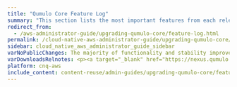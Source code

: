 ```yaml
---
title: "Qumulo Core Feature Log"
summary: "This section lists the most important features from each release."
redirect_from:
  - /aws-administrator-guide/upgrading-qumulo-core/feature-log.html
permalink: /cloud-native-aws-administrator-guide/upgrading-qumulo-core/feature-log.html
sidebar: cloud_native_aws_administrator_guide_sidebar
varNoPublicChanges: The majority of functionality and stability improvements in this Qumulo Core release are internal.
varDownloadsRelnotes: <p><a target="_blank" href="https://nexus.qumulo.com/downloads/">Downloads and Release Notes</a></p>
platform: cnq-aws
include_content: content-reuse/admin-guides/upgrading-qumulo-core/feature-log.md
---
```

